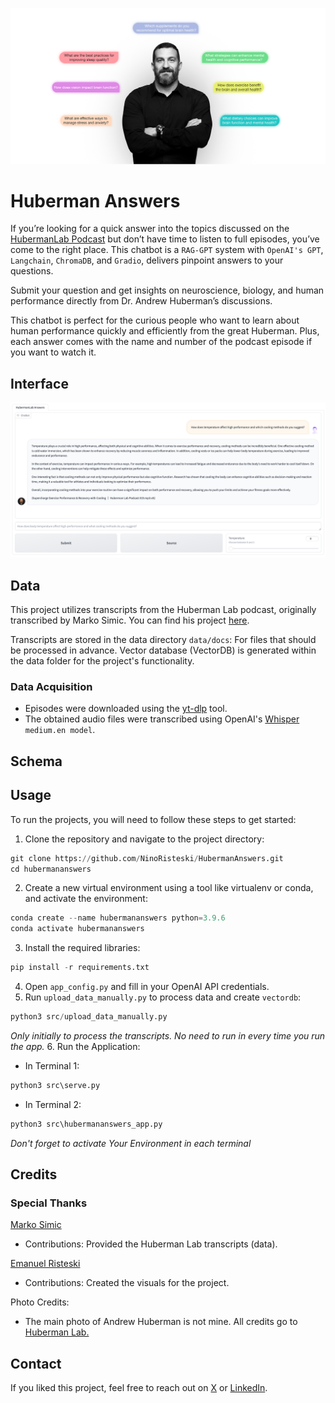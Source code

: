 ![Alt text](assets/ah-lab-main.jpg)
# Huberman Answers
If you’re looking for a quick answer into the topics discussed on the [HubermanLab Podcast](https://www.hubermanlab.com/) but don’t have time to listen to full episodes, you’ve come to the right place. This chatbot is a `RAG-GPT` system with `OpenAI's GPT`, `Langchain`, `ChromaDB`, and `Gradio`, delivers pinpoint answers to your questions. 

Submit your question and get insights on neuroscience, biology, and human performance directly from Dr. Andrew Huberman’s discussions.

This chatbot is perfect for the curious people who want to learn about human performance quickly and efficiently from the great Huberman. 
Plus, each answer comes with the name and number of the podcast episode if you want to watch it.

## Interface
![Alt text](assets/ah-example-chat.png)

## Data
This project utilizes transcripts from the Huberman Lab podcast, originally transcribed by Marko Simic. 
You can find his project [here](https://www.simicvm.com/hubcap/).

Transcripts are stored in the data directory `data/docs`: For files that should be processed in advance.
Vector database (VectorDB) is generated within the data folder for the project's functionality.

### Data Acquisition
* Episodes were downloaded using the [yt-dlp](https://github.com/yt-dlp/yt-dlp) tool.
* The obtained audio files were transcribed using OpenAI's [Whisper](https://github.com/openai/whisper) `medium.en model`.

## Schema

## Usage
To run the projects, you will need to follow these steps to get started:

1. Clone the repository and navigate to the project directory:
```python 
git clone https://github.com/NinoRisteski/HubermanAnswers.git
cd hubermananswers
```
2. Create a new virtual environment using a tool like virtualenv or conda, and activate the environment:
```python
conda create --name hubermananswers python=3.9.6
conda activate hubermananswers
```
3. Install the required libraries:
```python
pip install -r requirements.txt
```
4. Open `app_config.py` and fill in your OpenAI API credentials.
5. Run `upload_data_manually.py` to process data and create `vectordb`:
```python
python3 src/upload_data_manually.py
```
*Only initially to process the transcripts. No need to run in every time you run the app.*
6. Run the Application:

* In Terminal 1:

```python
python3 src\serve.py
```

* In Terminal 2:

```python
python3 src\hubermananswers_app.py
```
*Don't forget to activate Your Environment in each terminal*

## Credits 
### Special Thanks
[Marko Simic](https://www.simicvm.com/)
* Contributions: Provided the Huberman Lab transcripts (data).
        
[Emanuel Risteski](https://www.linkedin.com/in/emanuelristeski/)
* Contributions: Created the visuals for the project.

Photo Credits: 
* The main photo of Andrew Huberman is not mine. All credits go to [Huberman Lab.](https://www.hubermanlab.com/)

## Contact
If you liked this project, feel free to reach out on [X](https://twitter.com/ninoristeski) or [LinkedIn](https://www.linkedin.com/in/nino-risteski/).